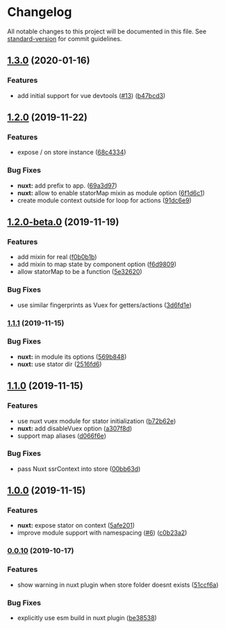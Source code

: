 # Changelog

All notable changes to this project will be documented in this file. See [standard-version](https://github.com/conventional-changelog/standard-version) for commit guidelines.

## [1.3.0](https://github.com/galvez/vue-stator/compare/v1.2.0...v1.3.0) (2020-01-16)


### Features

* add initial support for vue devtools ([#13](https://github.com/galvez/vue-stator/issues/13)) ([b47bcd3](https://github.com/galvez/vue-stator/commit/b47bcd3d7db8f6fe404dd8488d9b5190e6a3a80f))

## [1.2.0](https://github.com/galvez/vue-stator/compare/v1.2.0-beta.0...v1.2.0) (2019-11-22)


### Features

* expose / on store instance ([68c4334](https://github.com/galvez/vue-stator/commit/68c433414f53cbd19fccaba1e1265ad7b9df618e))


### Bug Fixes

* **nuxt:** add prefix to app. ([69a3d97](https://github.com/galvez/vue-stator/commit/69a3d9732d7588a576be55f3641b319e01761ee0))
* **nuxt:** allow to enable statorMap mixin as module option ([6f1d6c1](https://github.com/galvez/vue-stator/commit/6f1d6c10a182503133ecdd34b5e1437bc575f186))
* create module context outside for loop for actions ([91dc6e9](https://github.com/galvez/vue-stator/commit/91dc6e9b47bd66f77b1df17f0ac4c95bd301663e))

## [1.2.0-beta.0](https://github.com/galvez/vue-stator/compare/v1.1.1...v1.2.0-beta.0) (2019-11-19)


### Features

* add mixin for real ([f0b0b1b](https://github.com/galvez/vue-stator/commit/f0b0b1bae7153892fff209985cc7f7f152142923))
* add mixin to map state by component option ([f6d9809](https://github.com/galvez/vue-stator/commit/f6d98091e5bdc1689fafc39f8f93cf2021cc4e66))
* allow statorMap to be a function ([5e32620](https://github.com/galvez/vue-stator/commit/5e326203d5684485749c9757e973532656601484))


### Bug Fixes

* use similar fingerprints as Vuex for getters/actions ([3d6fd1e](https://github.com/galvez/vue-stator/commit/3d6fd1ec6c0db08ec5bfa96db2305313e0c403e7))

### [1.1.1](https://github.com/galvez/vue-stator/compare/v1.1.0...v1.1.1) (2019-11-15)


### Bug Fixes

* **nuxt:** in module its options ([569b848](https://github.com/galvez/vue-stator/commit/569b8480a837f16c9df9306554b6758417d42b35))
* **nuxt:** use stator dir ([2516fd6](https://github.com/galvez/vue-stator/commit/2516fd68fc996dc996658010a05a8c976b95704d))

## [1.1.0](https://github.com/galvez/vue-stator/compare/v1.0.0...v1.1.0) (2019-11-15)


### Features

* use nuxt vuex module for stator initialization ([b72b62e](https://github.com/galvez/vue-stator/commit/b72b62e583b883fcb87d4858615ecd0cfc267884))
* **nuxt:** add disableVuex option ([a307f8d](https://github.com/galvez/vue-stator/commit/a307f8dc3b0816cb76e0c1a579c2937afb526c67))
* support map aliases ([d066f6e](https://github.com/galvez/vue-stator/commit/d066f6ea88c9b60eec11eecfba1bbb9d54301d7a))


### Bug Fixes

* pass Nuxt ssrContext into store ([00bb63d](https://github.com/galvez/vue-stator/commit/00bb63d9078528c937ffcfe6990276e183f30a9a))

## [1.0.0](https://github.com/galvez/vue-stator/compare/v0.0.10...v1.0.0) (2019-11-15)


### Features

* **nuxt:** expose stator on context ([5afe201](https://github.com/galvez/vue-stator/commit/5afe201b48ce208a698c3368fc50f48823d87fc7))
* improve module support with namespacing ([#6](https://github.com/galvez/vue-stator/issues/6)) ([c0b23a2](https://github.com/galvez/vue-stator/commit/c0b23a2039965f76d224a482ad63b59ab8718b98))

### [0.0.10](https://github.com/galvez/vue-stator/compare/v0.0.9...v0.0.10) (2019-10-17)


### Features

* show warning in nuxt plugin when store folder doesnt exists ([51ccf6a](https://github.com/galvez/vue-stator/commit/51ccf6a5f48e44238384164522d83393c44e1f55))


### Bug Fixes

* explicitly use esm build in nuxt plugin ([be38538](https://github.com/galvez/vue-stator/commit/be385381e10403542f21ea7a377ec0e99a2c749c))
